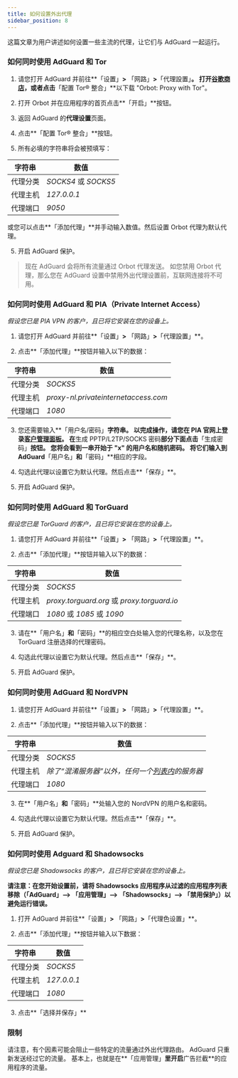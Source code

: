 ```yaml
---
title: 如何设置外出代理
sidebar_position: 8
---
```


这篇文章为用户讲述如何设置一些主流的代理，让它们与 AdGuard 一起运行。

### 如何同时使用 AdGuard 和 Tor

1. 请您打开 AdGuard 并前往**「设置」**>** 「网路」**>**「代理設置」**。 打开[谷歌商店](https://play.google.com/store/apps/details?id=org.torproject.android&noprocess)，或者点击**「配置 Tor® 整合」**以下载 "Orbot: Proxy with Tor"。

2. 打开 Orbot 并在应用程序的首页点击**「开启」**按钮。

2. 返回 AdGuard 的**代理设置**页面。

3. 点击**「配置 Tor® 整合」**按钮。

4. 所有必填的字符串将会被预填写：

| 字符串  | 数值                  |
| ---- | ------------------- |
| 代理分类 | *SOCKS4* 或 *SOCKS5* |
| 代理主机 | *127.0.0.1*         |
| 代理端口 | *9050*              |

或您可以点击**「添加代理」**并手动输入数值。然后设置 Orbot 代理为默认代理。

5. 开启 AdGuard 保护。

> 现在 AdGuard 会将所有流量通过 Orbot 代理发送。 如您禁用 Orbot 代理，那么您在 AdGuard 设置中禁用外出代理设置前，互联网连接将不可用。

### 如何同时使用 AdGuard 和 PIA（Private Internet Access）

*假设您已是 PIA VPN 的客户，且已将它安装在您的设备上。*

1. 请您打开 AdGuard 并前往**「设置」**>** 「网路」**>**「代理設置」**。

2. 点击**「添加代理」**按钮并输入以下的数据：

| 字符串  | 数值                                   |
| ---- | ------------------------------------ |
| 代理分类 | *SOCKS5*                             |
| 代理主机 | *proxy-nl.privateinternetaccess.com* |
| 代理端口 | *1080*                               |

3. 您还需要输入**「用户名/密码」**字符串。 以完成操作，请您在 PIA 官网上登录[客户管理面板](https://www.privateinternetaccess.com/pages/client-sign-in)。 在**生成 PPTP/L2TP/SOCKS 密码**部分下面点击**「生成密码」**按钮。 您将会看到一串开始于 "x" 的用户名和随机密码。 将它们输入到 AdGuard**「用户名」**和**「密码」**相应的字段。

4. 勾选此代理以设置它为默认代理。然后点击**「保存」**。

5. 开启 AdGuard 保护。

### 如何同时使用 AdGuard 和 TorGuard

*假设您已是 TorGuard 的客户，且已将它安装在您的设备上。*

1. 请您打开 AdGuard 并前往**「设置」**>** 「网路」**>**「代理設置」**。

2. 点击**「添加代理」**按钮并输入以下的数据：

| 字符串  | 数值                                         |
| ---- | ------------------------------------------ |
| 代理分类 | *SOCKS5*                                   |
| 代理主机 | *proxy.torguard.org* 或 *proxy.torguard.io* |
| 代理端口 | *1080* 或 *1085* 或 *1090*                   |

3. 请在**「用户名」**和**「密码」**的相应空白处输入您的代理名称，以及您在 TorGuard 注册选择的代理密码。

4. 勾选此代理以设置它为默认代理。然后点击**「保存」**。

5. 开启 AdGuard 保护。

### 如何同时使用 AdGuard 和 NordVPN

1. 请您打开 AdGuard 并前往**「设置」**>** 「网路」**>**「代理設置」**。

2. 点击**「添加代理」**按钮并输入以下的数据：

| 字符串  | 数值                                                        |
| ---- | --------------------------------------------------------- |
| 代理分类 | *SOCKS5*                                                  |
| 代理主机 | *除了“混淆服务器”以外，任何一个[列表内](https://nordvpn.com/servers/)的服务器* |
| 代理端口 | *1080*                                                    |

3. 在**「用户名」**和**「密码」**处输入您的 NordVPN 的用户名和密码。

4. 勾选此代理以设置它为默认代理。然后点击**「保存」**。

5. 开启 AdGuard 保护。

### 如何同时使用 Adguard 和 Shadowsocks

*假设您已是 Shadowsocks 的客户，且已将它安装在您的设备上。*

**请注意：在您开始设置前，请将 Shadowsocks 应用程序从过滤的应用程序列表移除（「AdGuard」--> 「应用管理」--> 「Shadowsocks」--> 「禁用保护」）以避免运行错误。**

1. 打开 AdGuard 并前往**「设置」**>** 「网路」**>**「代理色设置」**。

2. 点击**「添加代理」**按钮并输入以下数据：

| 字符串  | 数值          |
| ---- | ----------- |
| 代理分类 | *SOCKS5*    |
| 代理主机 | *127.0.0.1* |
| 代理端口 | *1080*      |

3. 点击**「选择并保存」**

### 限制

请注意，有个因素可能会阻止一些特定的流量通过外出代理路由。 AdGuard 只重新发送经过它的流量。 基本上，也就是在**「应用管理」**里开启**广告拦截**的应用程序的流量。
